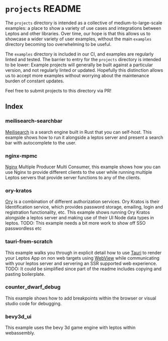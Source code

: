 # `projects` README

The `projects` directory is intended as a collective of medium-to-large-scale examples: a place to show a variety of use cases and integrations between Leptos and other libraries. Over time, our hope is that this allows us to showcase a wider variety of user examples, without the main `examples` directory becoming too overwhelming to be useful.

The `examples` directory is included in our CI, and examples are regularly linted and tested. The barrier to entry for the `projects` directory is intended to be lower: Example projects will generally be built against a particular version, and not regularly linted or updated. Hopefully this distinction allows us to accept more examples without worrying about the maintenance burden of constant updates.

Feel free to submit projects to this directory via PR!


## Index

### meilisearch-searchbar 
[Meilisearch](https://www.meilisearch.com/) is a search engine built in Rust that you can self-host. This example shows how to run it alongside a leptos server and present a search bar with autocomplete to the user.

### nginx-mpmc 
[Nginx](https://nginx.org/) Multiple Producer Multi Consumer, this example shows how you can use Nginx to provide different clients to the user while running multiple Leptos servers that provide server functions to any of the clients.

### ory-kratos 
[Ory](https://www.ory.sh/docs/welcome) is a combination of different authorization services. Ory Kratos is their Identification service, which provides password storage, emailing, login and registration functionality, etc. This example shows running Ory Kratos alongside a leptos server and making use of their UI Node data types in leptos. TODO: This example needs a bit more work to show off SSO passwordless etc 

### tauri-from-scratch
This example walks you through in explicit detail how to use [Tauri](https://tauri.app/) to render your Leptos App on non web targets using [WebView](https://en.wikipedia.org/wiki/WebView) while communicating with your leptos server and servering an SSR supported web experience. TODO: It could be simplified since part of the readme includes copying and pasting boilerplate.

### counter_dwarf_debug
This example shows how to add breakpoints within the browser or visual studio code for debugging.

### bevy3d_ui
This example uses the bevy 3d game engine with leptos within webassembly.

